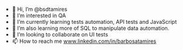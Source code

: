 - 👋 Hi, I’m @bsdtamires
- 👀 I’m interested in QA
- 🌱 I’m currently learning tests automation, API tests and JavaScript
- 🌱 I’m also learning more of SQL to manipulate data automation.
- 💞️ I’m looking to collaborate on UI tests
- 📫 How to reach me www.linkedin.com/in/barbosatamires

<!---
bsdtamires/bsdtamires is a ✨ special ✨ repository because its `README.md` (this file) appears on your GitHub profile.
You can click the Preview link to take a look at your changes.
--->
